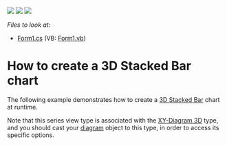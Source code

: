 <!-- default badges list -->
![](https://img.shields.io/endpoint?url=https://codecentral.devexpress.com/api/v1/VersionRange/128573225/14.2.3%2B)
[![](https://img.shields.io/badge/Open_in_DevExpress_Support_Center-FF7200?style=flat-square&logo=DevExpress&logoColor=white)](https://supportcenter.devexpress.com/ticket/details/E1038)
[![](https://img.shields.io/badge/📖_How_to_use_DevExpress_Examples-e9f6fc?style=flat-square)](https://docs.devexpress.com/GeneralInformation/403183)
<!-- default badges end -->
<!-- default file list -->
*Files to look at*:

* [Form1.cs](./CS/3DStackedBarChart/Form1.cs) (VB: [Form1.vb](./VB/3DStackedBarChart/Form1.vb))
<!-- default file list end -->
# How to create a 3D Stacked Bar chart

The following example demonstrates how to create a [3D Stacked Bar](https://docs.devexpress.com/WindowsForms/3422/controls-and-libraries/chart-control/series-views/3d-series-views/bar-series-views/stacked-bar-chart?p=netframework) chart at runtime.

Note that this series view type is associated with the [XY-Diagram 3D](https://docs.devexpress.com/WindowsForms/5909/controls-and-libraries/chart-control/diagram/xy-diagram-3d?p=netframework) type, and you should cast your [diagram](https://docs.devexpress.com/WindowsForms/5778/controls-and-libraries/chart-control/diagram?p=netframework) object to this type, in order to access its specific options.
